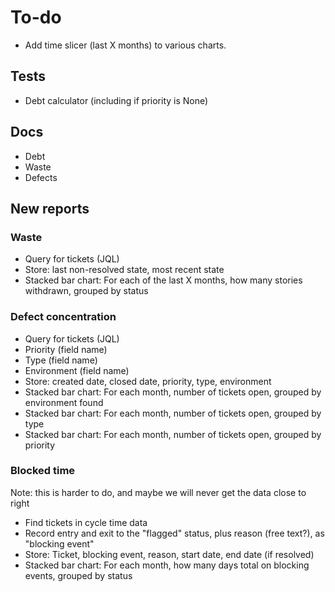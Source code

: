 # To-do

- Add time slicer (last X months) to various charts.

## Tests

- Debt calculator (including if priority is None)

## Docs

- Debt
- Waste
- Defects

## New reports

### Waste

- Query for tickets (JQL)
- Store: last non-resolved state, most recent state
- Stacked bar chart: For each of the last X months, how many stories withdrawn, grouped by status

### Defect concentration

- Query for tickets (JQL)
- Priority (field name)
- Type (field name)
- Environment (field name)
- Store: created date, closed date, priority, type, environment
- Stacked bar chart: For each month, number of tickets open, grouped by environment found
- Stacked bar chart: For each month, number of tickets open, grouped by type
- Stacked bar chart: For each month, number of tickets open, grouped by priority

### Blocked time

Note: this is harder to do, and maybe we will never get the data close to right

- Find tickets in cycle time data
- Record entry and exit to the "flagged" status, plus reason (free text?), as "blocking event"
- Store: Ticket, blocking event, reason, start date, end date (if resolved)
- Stacked bar chart: For each month, how many days total on blocking events, grouped by status
